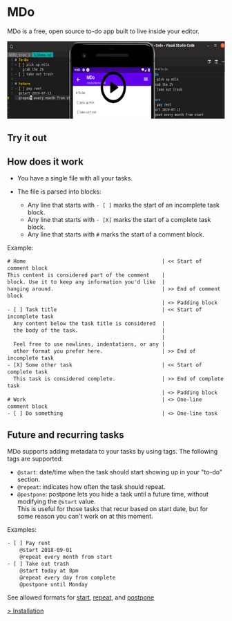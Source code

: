 <style>
  #mdo-demo textarea {
    width: 40%;
    height: 15em;
    padding-top: 0.5em;
    line-height: 1.25em;
  }
  #mdo-demo textarea:first-child {
    margin-right: 2%;
  }
  #mdo-demo button {
    display: block;
    margin-top: 0.5em;
    width: 6em;
    height: 2.1em;
    outline: none;
  }
</style>

# MDo

MDo is a free, open source to-do app built to live inside your editor.

<a href="https://www.youtube.com/watch?v=kUKnBZfdXbY" target="_blank">
  <img src="hero.png" width="630px" height="180px" />
</a>

## Try it out

<div id="mdo-demo"></div>

## How does it work

- You have a single file with all your tasks.
- The file is parsed into blocks:

  - Any line that starts with `- [ ]` marks the start of an incomplete task
    block.
  - Any line that starts with `- [X]` marks the start of a complete task
    block.
  - Any line that starts with `#` marks the start of a comment block.

Example:

```
# Home                                            | << Start of comment block
This content is considered part of the comment    |
block. Use it to keep any information you'd like  |
hanging around.                                   | >> End of comment block
                                                  | <> Padding block
- [ ] Task title                                  | << Start of incomplete task
  Any content below the task title is considered  |
  the body of the task.                           |
                                                  |
  Feel free to use newlines, indentations, or any |
  other format you prefer here.                   | >> End of incomplete task
- [X] Some other task                             | << Start of complete task
  This task is considered complete.               | >> End of complete task
                                                  | <> Padding block
# Work                                            | <> One-line comment block
- [ ] Do something                                | <> One-line task
```

## Future and recurring tasks

MDo supports adding metadata to your tasks by using tags.
The following tags are supported:

- `@start`: date/time when the task should start showing up in your "to-do" section.
- `@repeat`: indicates how often the task should repeat.
- `@postpone`: postpone lets you hide a task until a future time, without
  modifying the `@start` value.  
   This is useful for those tasks that recur based on start date, but for some
  reason you can't work on at this moment.

Examples:

```
- [ ] Pay rent
    @start 2018-09-01
    @repeat every month from start
- [ ] Take out trash
    @start today at 8pm
    @repeat every day from complete
    @postpone until Monday
```

See allowed formats for [start](https://github.com/mdo-org/mdo/blob/master/packages/mdo-plugin-start/allowed_formats.md), [repeat](https://github.com/mdo-org/mdo/blob/master/packages/mdo-plugin-repeat/allowed_formats.md), and [postpone](https://github.com/mdo-org/mdo/blob/master/packages/mdo-plugin-postpone/allowed_formats.md)

[> Installation](/installation/)
